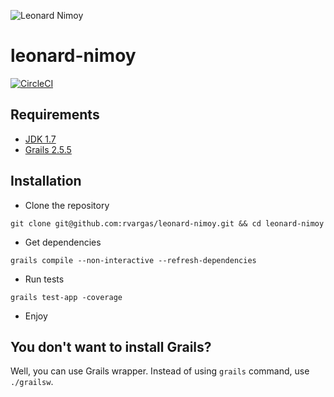 ![Leonard Nimoy](http://i.imgur.com/GKtTQTc.jpg)

leonard-nimoy
===========
[![CircleCI](https://circleci.com/gh/rvargas/leonard-nimoy/tree/master.svg?style=svg)](https://circleci.com/gh/rvargas/leonard-nimoy/tree/master)

Requirements
-------

+ [JDK 1.7](http://www.oracle.com/technetwork/java/javase/downloads/jdk7-downloads-1880260.html)
+ [Grails 2.5.5](https://grails.org/download)

Installation
-------

+ Clone the repository

`git clone git@github.com:rvargas/leonard-nimoy.git && cd leonard-nimoy`

+ Get dependencies

`grails compile --non-interactive --refresh-dependencies`

+ Run tests

`grails test-app -coverage`

+ Enjoy

You don't want to install Grails?
-------
Well, you can use Grails wrapper. Instead of using `grails` command, use `./grailsw`.